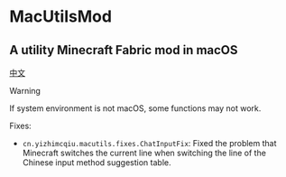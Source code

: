# MacUtilsMod
## A utility Minecraft Fabric mod in macOS

[中文](/README_zh_CN.md)

> [!WARNING]
> If system environment is not macOS, some functions may not work.

Fixes:
  - ```cn.yizhimcqiu.macutils.fixes.ChatInputFix```: Fixed the problem that Minecraft switches the current line when switching the line of the Chinese input method suggestion table.
